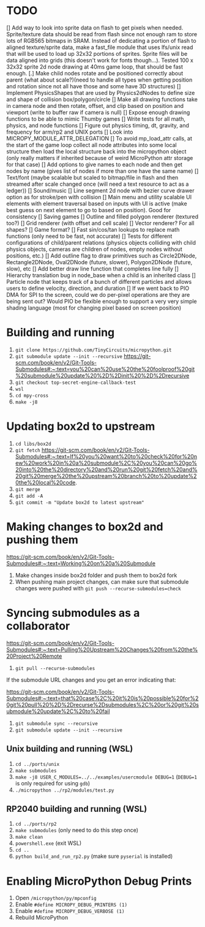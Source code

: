 # TODO
[] Add way to look into sprite data on flash to get pixels when needed. Sprite/texture data should be read from flash since not enough ram to store lots of RGB565 bitmaps in SRAM. Instead of dedicating a portion of flash to aligned texture/sprite data, make a fast_file module that uses lfs/unix read that will be used to load up 32x32 portions of sprites. Sprite files will be data aligned into grids (this doesn't work for fonts though...). Tested 100 x 32x32 sprite 2d node drawing at 40ms game loop, that should be fast enough.
[.] Make child nodes rotate and be positioned correctly about parent (what about scale?)(need to handle all types when getting position and rotation since not all have those and some have 3D structures)
[] Implement PhysicsShapes that are used by Physics2dNodes to define size and shape of collision box/polygon/circle
[] Make all drawing functions take in camera node and then rotate, offset, and clip based on position and viewport (write to buffer raw if camera is null)
[] Expose enough drawing functions to be able to mimic Thumby games
[] Write tests for all math, physics, and node functions
[] Figure out physics timing, dt, gravity, and frequency for arm/rp2 and UNIX ports
[] Look into MICROPY_MODULE_ATTR_DELEGATION
[] To avoid mp_load_attr calls, at the start of the game loop collect all node attributes into some local structure then load the local structure back into the micropython object (only really matters if inherited because of weird MicroPython attr storage for that case)
[] Add options to give names to each node and then get nodes by name (gives list of nodes if more than one have the same name)
[] Text/font (maybe scalable but scaled to bitmap/file in flash and then streamed after scale changed once (will need a text resource to act as a ledger))
[] Sound/music
[] Line segment 2d node with bezier curve drawer option as for stroke/pen with collision
[] Main menu and utility scalable UI elements with element traversal based on inputs with UI is active (make best guess on next element to go to based on position). Good for consistency
[] Saving games
[] Outline and filled polygon renderer (textured too?)
[] Grid renderer (with offset and cell scale)
[] Vector renderer? For all shapes?
[] Game format?
[] Fast sin/cos/tan lookups to replace math functions (only need to be fast, not accurate)
[] Tests for different configurations of child/parent relations (physics objects colliding with child physics objects, cameras are children of nodes, empty nodes without positions, etc.)
[] Add outline flag to draw primitives such as Circle2DNode, Rectangle2DNode, Oval2DNode (future, slower), Polygon2DNode (future, slow), etc
[] Add better draw line function that completes line fully
[] Hierarchy translation bug in node_base when a child is an inherited class
[] Particle node that keeps track of a bunch of different particles and allows users to define velocity, direction, and duration
[] If we went back to PIO DMA for SPI to the screen, could we do per-pixel operations are they are being sent out? Would PIO be flexible enough to support a very very simple shading language (most for changing pixel based on screen position)

# Building and running
1. `git clone https://github.com/TinyCircuits/micropython.git`
2. `git submodule update --init --recursive` https://git-scm.com/book/en/v2/Git-Tools-Submodules#:~:text=you%20can%20use%20the%20foolproof%20git%20submodule%20update%20%2D%2Dinit%20%2D%2Drecursive
3. `git checkout top-secret-engine-callback-test`
4. `wsl`
5. `cd mpy-cross`
6. `make -j8`

# Updating box2d to upstream
1. `cd libs/box2d`
2. `git fetch` https://git-scm.com/book/en/v2/Git-Tools-Submodules#:~:text=If%20you%20want%20to%20check%20for%20new%20work%20in%20a%20submodule%2C%20you%20can%20go%20into%20the%20directory%20and%20run%20git%20fetch%20and%20git%20merge%20the%20upstream%20branch%20to%20update%20the%20local%20code.
3. `git merge`
4. `git add -A`
5. `git commit -m "Update box2d to latest upstream"`

# Making changes to box2d and pushing them

https://git-scm.com/book/en/v2/Git-Tools-Submodules#:~:text=Working%20on%20a%20Submodule

1. Make changes inside box2d folder and push them to box2d fork
2. When pushing main project changes, can make sure that submodule changes were pushed with `git push --recurse-submodules=check`

# Syncing submodules as a collaborator

https://git-scm.com/book/en/v2/Git-Tools-Submodules#:~:text=Pulling%20Upstream%20Changes%20from%20the%20Project%20Remote

1. `git pull --recurse-submodules`

If the submodule URL changes and you get an error indicating that:

https://git-scm.com/book/en/v2/Git-Tools-Submodules#:~:text=that%20case%2C%20it%20is%20possible%20for%20git%20pull%20%2D%2Drecurse%2Dsubmodules%2C%20or%20git%20submodule%20update%2C%20to%20fail

1. `git submodule sync --recursive`
2. `git submodule update --init --recursive`

## Unix building and running (WSL)
1. `cd ../ports/unix`
2. `make submodules`
3. `make -j8 USER_C_MODULES=../../examples/usercmodule DEBUG=1` (`DEBUG=1` is only required for using `gdb`)
4. `./micropython ../rp2/modules/test.py`

## RP2040 building and running (WSL)
1. `cd ../ports/rp2`
2. `make submodules` (only need to do this step once)
3. `make clean`
4. `powershell.exe` (exit WSL)
5. `cd ..`
6. `python build_and_run_rp2.py` (make sure `pyserial` is installed)

# Enabling MicroPython Debug Prints
1. Open `/micropython/py/mpconfig`
2. Enable `#define MICROPY_DEBUG_PRINTERS (1)`
3. Enable `#define MICROPY_DEBUG_VERBOSE (1)`
4. Rebuild MicroPython